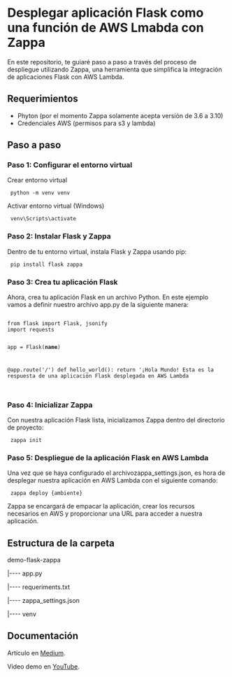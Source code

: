 
# Desplegar aplicación Flask como una función de AWS Lmabda con Zappa
En este repositorio, te guiaré paso a paso a través del proceso de despliegue utilizando Zappa, una herramienta que simplifica la integración de aplicaciones Flask con AWS Lambda.

## Requerimientos
- Phyton (por el momento Zappa solamente acepta versión de 3.6 a 3.10)
- Credenciales AWS (permisos para s3 y lambda)

## Paso a paso
### Paso 1: Configurar el entorno virtual
Crear entorno virtual

<code> python -m venv venv </code>

Activar entorno virtual (Windows)

<code> venv\Scripts\activate </code>

### Paso 2: Instalar Flask y Zappa
Dentro de tu entorno virtual, instala Flask y Zappa usando pip:

<code> pip install flask zappa</code>

### Paso 3: Crea tu aplicación Flask
Ahora, crea tu aplicación Flask en un archivo Python. En este ejemplo vamos a definir nuestro archivo app.py de la siguiente manera:

<code>
from flask import Flask, jsonify
import requests

app = Flask(__name__)

@app.route('/')
def hello_world():
    return '¡Hola Mundo! Esta es la respuesta de una aplicación Flask desplegada en AWS Lambda

</code>

### Paso 4: Inicializar Zappa
Con nuestra aplicación Flask lista, inicializamos Zappa dentro del directorio de proyecto:

<code> zappa init </code>

### Paso 5: Despliegue de la aplicación Flask en AWS Lambda
Una vez que se haya configurado el archivozappa_settings.json, es hora de desplegar nuestra aplicación en AWS Lambda con el siguiente comando:

<code> zappa deploy {ambiente} </code>

Zappa se encargará de empacar la aplicación, crear los recursos necesarios en AWS y proporcionar una URL para acceder a nuestra aplicación.

## Estructura de la carpeta
demo-flask-zappa

|---- app.py

|---- requeriments.txt

|---- zappa_settings.json

|---- venv


## Documentación
Artículo en [Medium](https://medium.com/@brendagalicia/c%C3%B3mo-desplegar-aplicaciones-flask-como-aws-lambda-con-zappa-445f1a2dbd15 "Ver detalles.").

Video demo en [YouTube](https://youtu.be/AssGcpiRmA0 "Ver detalles.").
